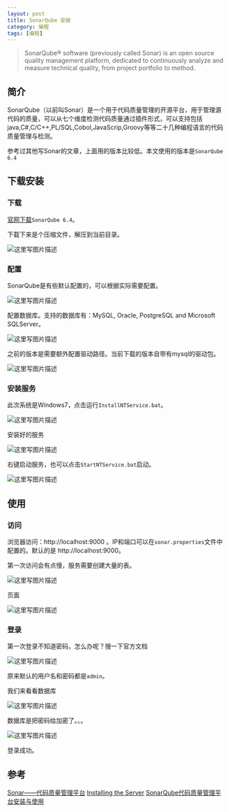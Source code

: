 ```yaml
---
layout: post
title: SonarQube 安装
category: 编程 
tags: [编程]
---
```



>SonarQube® software (previously called Sonar) is an open source quality management platform, dedicated to continuously analyze and measure technical quality, from project portfolio to method.

## 简介

SonarQube（以前叫Sonar）是一个用于代码质量管理的开源平台，用于管理源代码的质量，可以从七个维度检测代码质量通过插件形式，可以支持包括java,C#,C/C++,PL/SQL,Cobol,JavaScrip,Groovy等等二十几种编程语言的代码质量管理与检测。

参考过其他写Sonar的文章，上面用的版本比较低。本文使用的版本是`SonarQube 6.4`

## 下载安装

### 下载

[官网下载](https://www.sonarqube.org/downloads/)`SonarQube 6.4`。

下载下来是个压缩文件，解压到当前目录。

![这里写图片描述](http://img.blog.csdn.net/20170710180659752?watermark/2/text/aHR0cDovL2Jsb2cuY3Nkbi5uZXQvUmlja3lJVA==/font/5a6L5L2T/fontsize/400/fill/I0JBQkFCMA==/dissolve/70/gravity/SouthEast)


### 配置

SonarQube是有些默认配置的，可以根据实际需要配置。

![这里写图片描述](http://img.blog.csdn.net/20170710181456922?watermark/2/text/aHR0cDovL2Jsb2cuY3Nkbi5uZXQvUmlja3lJVA==/font/5a6L5L2T/fontsize/400/fill/I0JBQkFCMA==/dissolve/70/gravity/SouthEast)

配置数据库。支持的数据库有：MySQL, Oracle, PostgreSQL and Microsoft SQLServer。

![这里写图片描述](http://img.blog.csdn.net/20170710181252803?watermark/2/text/aHR0cDovL2Jsb2cuY3Nkbi5uZXQvUmlja3lJVA==/font/5a6L5L2T/fontsize/400/fill/I0JBQkFCMA==/dissolve/70/gravity/SouthEast)

之前的版本是需要额外配置驱动路径。当前下载的版本自带有mysql的驱动包。

![这里写图片描述](http://img.blog.csdn.net/20170710181406834?watermark/2/text/aHR0cDovL2Jsb2cuY3Nkbi5uZXQvUmlja3lJVA==/font/5a6L5L2T/fontsize/400/fill/I0JBQkFCMA==/dissolve/70/gravity/SouthEast)

### 安装服务

此次系统是Windows7，点击运行`InstallNTService.bat`。

![这里写图片描述](http://img.blog.csdn.net/20170710181535232?watermark/2/text/aHR0cDovL2Jsb2cuY3Nkbi5uZXQvUmlja3lJVA==/font/5a6L5L2T/fontsize/400/fill/I0JBQkFCMA==/dissolve/70/gravity/SouthEast)

安装好的服务

![这里写图片描述](http://img.blog.csdn.net/20170710181606789?watermark/2/text/aHR0cDovL2Jsb2cuY3Nkbi5uZXQvUmlja3lJVA==/font/5a6L5L2T/fontsize/400/fill/I0JBQkFCMA==/dissolve/70/gravity/SouthEast)

右键启动服务，也可以点击`StartNTService.bat`启动。

![这里写图片描述](http://img.blog.csdn.net/20170710181631618?watermark/2/text/aHR0cDovL2Jsb2cuY3Nkbi5uZXQvUmlja3lJVA==/font/5a6L5L2T/fontsize/400/fill/I0JBQkFCMA==/dissolve/70/gravity/SouthEast)


## 使用

### 访问

浏览器访问：http://localhost:9000 。IP和端口可以在`sonar.properties`文件中配置的。默认的是 http://localhost:9000。

第一次访问会有点慢，服务需要创建大量的表。

![这里写图片描述](http://img.blog.csdn.net/20170710182155086?watermark/2/text/aHR0cDovL2Jsb2cuY3Nkbi5uZXQvUmlja3lJVA==/font/5a6L5L2T/fontsize/400/fill/I0JBQkFCMA==/dissolve/70/gravity/SouthEast)

页面

![这里写图片描述](http://img.blog.csdn.net/20170710181931594?watermark/2/text/aHR0cDovL2Jsb2cuY3Nkbi5uZXQvUmlja3lJVA==/font/5a6L5L2T/fontsize/400/fill/I0JBQkFCMA==/dissolve/70/gravity/SouthEast)

### 登录

第一次登录不知道密码，怎么办呢？搜一下官方文档

![这里写图片描述](http://img.blog.csdn.net/20170711183521020?watermark/2/text/aHR0cDovL2Jsb2cuY3Nkbi5uZXQvUmlja3lJVA==/font/5a6L5L2T/fontsize/400/fill/I0JBQkFCMA==/dissolve/70/gravity/SouthEast)

原来默认的用户名和密码都是`admin`。

我们来看看数据库

![这里写图片描述](http://img.blog.csdn.net/20170711183623606?watermark/2/text/aHR0cDovL2Jsb2cuY3Nkbi5uZXQvUmlja3lJVA==/font/5a6L5L2T/fontsize/400/fill/I0JBQkFCMA==/dissolve/70/gravity/SouthEast)

数据库是把密码给加密了。。。

![这里写图片描述](http://img.blog.csdn.net/20170711184314021?watermark/2/text/aHR0cDovL2Jsb2cuY3Nkbi5uZXQvUmlja3lJVA==/font/5a6L5L2T/fontsize/400/fill/I0JBQkFCMA==/dissolve/70/gravity/SouthEast)

登录成功。

## 参考

[Sonar——代码质量管理平台](http://blog.csdn.net/caozhangyingfei0109/article/details/43938383)
[Installing the Server](https://docs.sonarqube.org/display/SONAR/Installing+the+Server)
[ SonarQube代码质量管理平台安装与使用](http://blog.csdn.net/hunterno4/article/details/11687269)